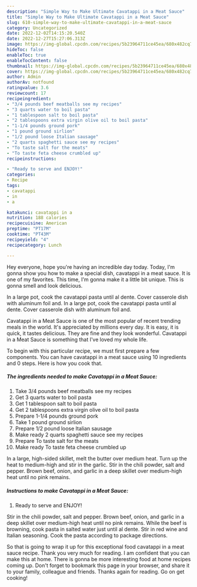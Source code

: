 ```yaml
---
description: "Simple Way to Make Ultimate Cavatappi in a Meat Sauce"
title: "Simple Way to Make Ultimate Cavatappi in a Meat Sauce"
slug: 610-simple-way-to-make-ultimate-cavatappi-in-a-meat-sauce
category: Uncategorized
date: 2022-12-02T14:15:20.540Z
date: 2022-12-27T15:27:06.313Z
image: https://img-global.cpcdn.com/recipes/5b23964711ce45ea/680x482cq70/cavatappi-in-a-meat-sauce-recipe-main-photo.jpg
hideToc: false
enableToc: true
enableTocContent: false
thumbnail: https://img-global.cpcdn.com/recipes/5b23964711ce45ea/680x482cq70/cavatappi-in-a-meat-sauce-recipe-main-photo.jpg
cover: https://img-global.cpcdn.com/recipes/5b23964711ce45ea/680x482cq70/cavatappi-in-a-meat-sauce-recipe-main-photo.jpg
author: Admin
authorAv: notfound
ratingvalue: 3.6
reviewcount: 17
recipeingredient:
- "3/4 pounds beef meatballs see my recipes"
- "3 quarts water to boil pasta"
- "1 tablespoon salt to boil pasta"
- "2 tablespoons extra virgin olive oil to boil pasta"
- "1-1/4 pounds ground pork"
- "1 pound ground sirlion"
- "1/2 pound loose Italian sausage"
- "2 quarts spaghetti sauce see my recipes"
- "To taste salt for the meats"
- "To taste feta cheese crumbled up"
recipeinstructions:

- "Ready to serve and ENJOY!"
categories:
- Recipe
tags:
- cavatappi
- in
- a

katakunci: cavatappi in a 
nutrition: 188 calories
recipecuisine: American
preptime: "PT17M"
cooktime: "PT43M"
recipeyield: "4"
recipecategory: Lunch

---
```



Hey everyone, hope you're having an incredible day today. Today, I'm gonna show you how to make a special dish, cavatappi in a meat sauce. It is one of my favorites. This time, I'm gonna make it a little bit unique. This is gonna smell and look delicious.

In a large pot, cook the cavatappi pasta until al dente. Cover casserole dish with aluminum foil and. In a large pot, cook the cavatappi pasta until al dente. Cover casserole dish with aluminum foil and.

Cavatappi in a Meat Sauce is one of the most popular of recent trending meals in the world. It's appreciated by millions every day. It is easy, it is quick, it tastes delicious. They are fine and they look wonderful. Cavatappi in a Meat Sauce is something that I've loved my whole life.


To begin with this particular recipe, we must first prepare a few components. You can have cavatappi in a meat sauce using 10 ingredients and 0 steps. Here is how you cook that.

<!--inarticleads1-->

##### The ingredients needed to make Cavatappi in a Meat Sauce:

1. Take 3/4 pounds beef meatballs see my recipes
1. Get 3 quarts water to boil pasta
1. Get 1 tablespoon salt to boil pasta
1. Get 2 tablespoons extra virgin olive oil to boil pasta
1. Prepare 1-1/4 pounds ground pork
1. Take 1 pound ground sirlion
1. Prepare 1/2 pound loose Italian sausage
1. Make ready 2 quarts spaghetti sauce see my recipes
1. Prepare To taste salt for the meats
1. Make ready To taste feta cheese crumbled up


In a large, high-sided skillet, melt the butter over medium heat. Turn up the heat to medium-high and stir in the garlic. Stir in the chili powder, salt and pepper. Brown beef, onion, and garlic in a deep skillet over medium-high heat until no pink remains. 

<!--inarticleads2-->

##### Instructions to make Cavatappi in a Meat Sauce:


1. Ready to serve and ENJOY!

Stir in the chili powder, salt and pepper. Brown beef, onion, and garlic in a deep skillet over medium-high heat until no pink remains. While the beef is browning, cook pasta in salted water just until al dente. Stir in red wine and Italian seasoning. Cook the pasta according to package directions. 

So that is going to wrap it up for this exceptional food cavatappi in a meat sauce recipe. Thank you very much for reading. I am confident that you can make this at home. There is gonna be more interesting food at home recipes coming up. Don't forget to bookmark this page in your browser, and share it to your family, colleague and friends. Thanks again for reading. Go on get cooking!
